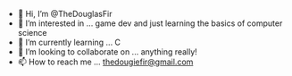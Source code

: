 - 👋 Hi, I’m @TheDouglasFir
- 👀 I’m interested in ... game dev and just learning the basics of computer science
- 🌱 I’m currently learning ... C
- 💞️ I’m looking to collaborate on ... anything really!
- 📫 How to reach me ... thedougiefir@gmail.com

<!---
TheDouglasFir/TheDouglasFir is a ✨ special ✨ repository because its `README.md` (this file) appears on your GitHub profile.
You can click the Preview link to take a look at your changes.
--->
